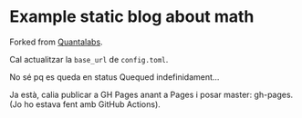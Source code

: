 # Example static blog about math
Forked from [Quantalabs](https://github.com/Quantalabs). 

Cal actualitzar la `base_url` de `config.toml`.

No sé pq es queda en status Quequed indefinidament...

Ja està, calia publicar a GH Pages anant a Pages i posar master: gh-pages. (Jo ho estava fent amb GitHub Actions).
